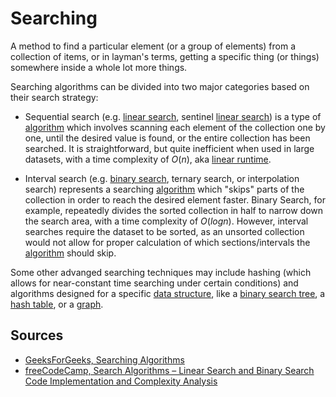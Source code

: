 # Searching

A method to find a particular element (or a group of elements) from a collection of items, or in layman's terms, getting a specific thing (or things) somewhere inside a whole lot more things.

Searching algorithms can be divided into two major categories based on their search strategy:

- Sequential search (e.g. [linear search](Computer%20Science/Algorithms/Searching/linear%20search.md), sentinel [linear search](Computer%20Science/Algorithms/Searching/linear%20search.md)) is a type of [algorithm](Computer%20Science/Algorithms/algorithm.md) which involves scanning each element of the collection one by one, until the desired value is found, or the entire collection has been searched. It is straightforward, but quite inefficient when used in large datasets, with a time complexity of $O(n)$, aka [linear runtime](Computer%20Science/Asymptotic%20Notation/Common%20Runtimes/linear%20runtime.md).

- Interval search (e.g. [binary search](Computer%20Science/Algorithms/Searching/binary%20search.md), ternary search, or interpolation search) represents a searching [algorithm](Computer%20Science/Algorithms/algorithm.md) which "skips" parts of the collection in order to reach the desired element faster.  Binary Search, for example, repeatedly divides the sorted collection in half to narrow down the search area, with a time complexity of $O(log n)$. However, interval searches require the dataset to be sorted, as an unsorted collection would not allow for proper calculation of which sections/intervals the [algorithm](Computer%20Science/Algorithms/algorithm.md) should skip.

Some other advanged searching techniques may include hashing (which allows for near-constant time searching under certain conditions) and algorithms designed for a specific [data structure](Computer%20Science/Data%20Structures/data%20structure.md), like a [binary search tree](Computer%20Science/Data%20Structures/Tree/binary%20search%20tree.md), a [hash table](Computer%20Science/Data%20Structures/hash%20table.md), or a [graph](Computer%20Science/Data%20Structures/graph.md).

## Sources

- [GeeksForGeeks, Searching Algorithms](https://www.geeksforgeeks.org/searching-algorithms/)
- [freeCodeCamp, Search Algorithms – Linear Search and Binary Search Code Implementation and Complexity Analysis](https://www.freecodecamp.org/news/search-algorithms-linear-and-binary-search-explained/)
